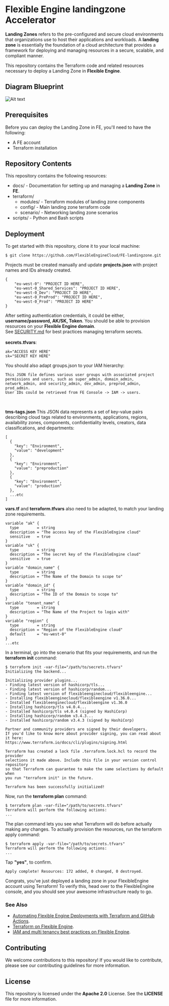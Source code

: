 # Flexible Engine landingzone Accelerator

**Landing Zones** refers to the pre-configured and secure cloud environments that organizations use to host their applications and workloads. A **landing zone** is essentially the foundation of a cloud architecture that provides a framework for deploying and managing resources in a secure, scalable, and compliant manner.

This repository contains the Terraform code and related resources necessary to deploy a Landing Zone in **Flexible Engine**.

## Diagram Blueprint
![Alt text](https://github.com/FlexibleEngineCloud/FE-landingzone/blob/main/docs/designs/landingzone-all-in-one.png)


## Prerequisites
Before you can deploy the Landing Zone in FE, you'll need to have the following:

- A FE account
- Terraform installation

## Repository Contents
This repository contains the following resources:

- docs/ - Documentation for setting up and managing a **Landing Zone** in **FE**.
- terraform/
   - modules/ - Terraform modules of landing zone components
   - config/ - Main landing zone terraform code
   - scenario/ - Networking landing zone scenarios
- scripts/ - Python and Bash scripts

## Deployment
To get started with this repository, clone it to your local machine:
```
$ git clone https://github.com/FlexibleEngineCloud/FE-landingzone.git
```

Projects must be created manually and update **projects.json** with project names and IDs already created.
```
{
    "eu-west-0": "PROJECT ID HERE",
    "eu-west-0_Shared_Services": "PROJECT ID HERE",
    "eu-west-0_Dev": "PROJECT ID HERE",
    "eu-west-0_PreProd": "PROJECT ID HERE",
    "eu-west-0_Prod": "PROJECT ID HERE"
}
```

After setting authentication credentials, it could be either, **username/password, AK/SK, Token**.
You should be able to provision resources on your **Flexible Engine domain**.
<br/>
See [SECURITY.md](https://github.com/FlexibleEngineCloud/FE-landingzone/blob/main/SECURITY.md) for best practices managing terraform secrets.
<br/>
<br/>
**secrets.tfvars**:
```
ak="ACCESS KEY HERE"
sk="SECRET KEY HERE"
```

You should also adapt groups.json to your IAM hierarchy:
```
This JSON file defines various user groups with associated project permissions and users, such as super_admin, domain_admin, network_admin, and security_admin, dev_admin, preprod_admin, prod_admin. 
User IDs could be retrieved from FE Console -> IAM -> users.
```
<br/>

**tms-tags.json** This JSON data represents a set of key-value pairs describing cloud tags related to environments, applications, regions, availability zones, components, confidentiality levels, creators, data classifications, and departments:

```
[
  {
    "key": "Environment",
    "value": "development"
  },
  {
    "key": "Environment",
    "value": "preproduction"
  },
  {
    "key": "Environment",
    "value": "production"
  },
  ...etc
]
```

**vars.tf** and **terraform.tfvars** also need to be adapted, to match your landing zone requirements.

```
variable "ak" {
  type        = string
  description = "The access key of the FlexibleEngine cloud"
  sensitive   = true
}
variable "sk" {
  type        = string
  description = "The secret key of the FlexibleEngine cloud"
  sensitive   = true
}
variable "domain_name" {
  type        = string
  description = "The Name of the Domain to scope to"
}
variable "domain_id" {
  type        = string
  description = "The ID of the Domain to scope to"
}
variable "tenant_name" {
  type        = string
  description = "The Name of the Project to login with"
}
variable "region" {
  type        = string
  description = "Region of the FlexibleEngine cloud"
  default     = "eu-west-0"
}
...etc
```

In a terminal, go into the scenario that fits your requirements, and run the **terraform init** command:

```
$ terraform init -var-file="/path/to/secrets.tfvars"
Initializing the backend...

Initializing provider plugins...
- Finding latest version of hashicorp/tls...
- Finding latest version of hashicorp/random...
- Finding latest version of flexibleenginecloud/flexibleengine...
- Installing flexibleenginecloud/flexibleengine v1.36.0...
- Installed flexibleenginecloud/flexibleengine v1.36.0 
- Installing hashicorp/tls v4.0.4...
- Installed hashicorp/tls v4.0.4 (signed by HashiCorp)
- Installing hashicorp/random v3.4.3...
- Installed hashicorp/random v3.4.3 (signed by HashiCorp)

Partner and community providers are signed by their developers.
If you'd like to know more about provider signing, you can read about it here:
https://www.terraform.io/docs/cli/plugins/signing.html

Terraform has created a lock file .terraform.lock.hcl to record the provider
selections it made above. Include this file in your version control repository
so that Terraform can guarantee to make the same selections by default when
you run "terraform init" in the future.

Terraform has been successfully initialized!
```

Now, run the **terraform plan** command:
```
$ terraform plan -var-file="/path/to/secrets.tfvars"
Terraform will perform the following actions:
...
```
The plan command lets you see what Terraform will do before actually making any changes.
To actually provision the resources, run the terraform apply command:
```
$ terraform apply -var-file="/path/to/secrets.tfvars"
Terraform will perform the following actions:
...
```
Tap **"yes"**, to confirm.
```
Apply complete! Resources: 172 added, 0 changed, 0 destroyed.
```
Congrats, you’ve just deployed a landing zone in your FlexibleEngine account using Terraform! To verify this, head over to the FlexibleEngine console, and you should see your awesome infrastructure ready to go.

### See Also 
- [Automating Flexible Engine Deployments with Terraform and GitHub Actions](https://cloud.orange-business.com/en/how-to/automating-flexible-engine-deployments-with-terraform-and-github-actions).
- [Terraform on Flexible Engine](https://cloud.orange-business.com/en/how-to/terraform-on-flexible-engine).
- [IAM and multi tenancy best practices on Flexible Engine](https://cloud.orange-business.com/en/best-practices-and-how-to/iam-multi-tenancy).

## Contributing
We welcome contributions to this repository! If you would like to contribute, please see our contributing guidelines for more information.

## License
This repository is licensed under the **Apache 2.0** License. See the **LICENSE** file for more information.
